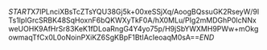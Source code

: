 $START$X7lPLnciXBsTcZTsYQU38Gj5k+00xeSSjXq/AoogBQssuGK2RseyW/9lTs1lpIGrcSRBK48SqHoxnF6bQKWXyTkF0A/hX0MLu/PIg2mMDGhP0IcNNxweUOHK9AfHrSr83KeK1fDLoaRngG4Y4yo75p/H9jSbYWXMH9PWw+mOkgowmaqTfCx0L0oNoinPXiKZ6SgKBpF1BtIAcIeoaqM0sA==$END$
